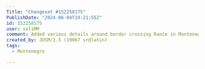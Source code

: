 ```yaml
---
Title: "Changeset #152258175"
PublishDate: "2024-06-04T19:21:55Z"
id: 152258175
user: soliMM
comment: Added various details around border crossing Ranče in Montenegro
created_by: JOSM/1.5 (19067 sr@latin)
tags:
  - Montenegro

---
```

